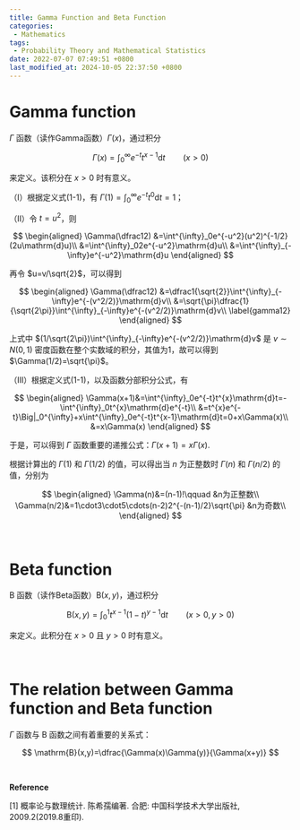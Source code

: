 ```yaml
---
title: Gamma Function and Beta Function
categories: 
 - Mathematics
tags: 
 - Probability Theory and Mathematical Statistics
date: 2022-07-07 07:49:51 +0800
last_modified_at: 2024-10-05 22:37:50 +0800
---
```


# Gamma function

$\Gamma$ 函数（读作Gamma函数）$\Gamma(x)$，通过积分

$$
\Gamma(x)=\int^{\infty}_0e^{-t}t^{x-1}\mathrm{d}t\qquad (x\gt0)\tag{1-1}
$$

来定义。该积分在 $x\gt0$ 时有意义。

（Ⅰ）根据定义式(1-1)，有 $\Gamma(1)=\int^{\infty}_0e^{-t}t^{0}\mathrm{d}t=1$；

（Ⅱ）令 $t=u^2$，则 

$$
\begin{aligned}
\Gamma(\dfrac12)
&=\int^{\infty}_0e^{-u^2}(u^2)^{-1/2}(2u\mathrm{d}u)\\
&=\int^{\infty}_02e^{-u^2}\mathrm{d}u\\
&=\int^{\infty}_{-\infty}e^{-u^2}\mathrm{d}u
\end{aligned}
$$

再令 $u=v/\sqrt{2}$，可以得到

$$
\begin{aligned}
\Gamma(\dfrac12)
&=\dfrac1{\sqrt{2}}\int^{\infty}_{-\infty}e^{-(v^2/2)}\mathrm{d}v\\
&=\sqrt{\pi}\dfrac{1}{\sqrt{2\pi}}\int^{\infty}_{-\infty}e^{-(v^2/2)}\mathrm{d}v\\ \label{gamma12}
\end{aligned}
$$

上式中 $(1/\sqrt{2\pi})\int^{\infty}_{-\infty}e^{-(v^2/2)}\mathrm{d}v$ 是 $v\sim N(0,1)$ 密度函数在整个实数域的积分，其值为1，故可以得到 $\Gamma(1/2)=\sqrt{\pi}$。

（Ⅲ）根据定义式(1-1)，以及函数分部积分公式，有

$$
\begin{aligned}
\Gamma(x+1)&=\int^{\infty}_0e^{-t}t^{x}\mathrm{d}t=-\int^{\infty}_0t^{x}\mathrm{d}e^{-t}\\
&=t^{x}e^{-t}\Big|_0^{\infty}+x\int^{\infty}_0e^{-t}t^{x-1}\mathrm{d}t=0+x\Gamma(x)\\
&=x\Gamma(x)
\end{aligned}
$$

于是，可以得到 $\Gamma$ 函数重要的递推公式：$\Gamma(x+1)=x\Gamma(x).$ 



根据计算出的 $\Gamma(1)$ 和 $\Gamma(1/2)$ 的值，可以得出当 $n$ 为正整数时 $\Gamma(n)$ 和 $\Gamma(n/2)$ 的值，分别为

$$
\begin{aligned}
\Gamma(n)&=(n-1)!\qquad &n为正整数\\
\Gamma(n/2)&=1\cdot3\cdot5\cdots(n-2)2^{-(n-1)/2}\sqrt{\pi} &n为奇数\\
\end{aligned}
$$

<br>

# Beta function
$\mathrm{B}$ 函数（读作Beta函数）$\mathrm{B}(x,y)$，通过积分

$$
\mathrm{B}(x,y)=\int_0^1t^{x-1}(1-t)^{y-1}\mathrm{d}t\qquad(x\gt0,y\gt0)
$$

来定义。此积分在 $x\gt0$ 且 $y\gt0$ 时有意义。

<br>

# The relation between Gamma function and Beta function

$\Gamma$ 函数与 $\mathrm{B}$ 函数之间有着重要的关系式：

$$
\mathrm{B}(x,y)=\dfrac{\Gamma(x)\Gamma(y)}{\Gamma(x+y)}
$$

<br>

**Reference**

[1] 概率论与数理统计. 陈希孺编著. 合肥: 中国科学技术大学出版社, 2009.2(2019.8重印).